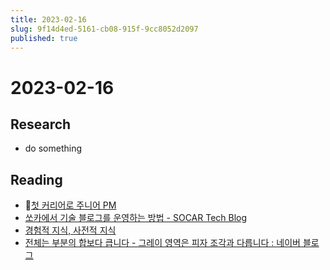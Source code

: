 ```yaml
---
title: 2023-02-16
slug: 9f14d4ed-5161-cb08-915f-9cc8052d2097
published: true
---
```


# 2023-02-16

## Research

* do something

## Reading

* [첫 커리어로 주니어 PM](https://brunch.co.kr/@hyojeong1017/8)
* [쏘카에서 기술 블로그를 운영하는 방법 - SOCAR Tech Blog](https://tech.socarcorp.kr/data/2023/02/15/how-to-organize-tech-blog.html)
* [경험적 지식, 사전적 지식](https://brunch.co.kr/@ashashash/210)
* [전체는 부분의 합보다 큽니다 - 그레이 영역은 피자 조각과 다릅니다 : 네이버 블로그](https://blog.naver.com/PostView.naver?blogId=madaboutit&logNo=223009273531&redirect=Dlog&widgetTypeCall=true&directAccess=false)
